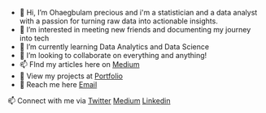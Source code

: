 - 👋 Hi, I’m Ohaegbulam precious and i'm a statistician and a data analyst with a passion for turning raw data into actionable insights.
- 👀 I’m interested in meeting new friends and documenting my journey into tech
- 🌱 I’m currently learning Data Analytics and Data Science
- 💞️ I’m looking to collaborate on everything and anything!
- 📫 FInd my articles here on [Medium](https://medium.com/@ohaegbulamprecious) 
- 👀 View my projects at [Portfolio](https://www.datascienceportfol.io/preciousohaegb)
- 🌱 Reach me here [Email](mailto:ohaegbulamprecious@gmail.com)

📫 Connect with me via [Twitter](https://twitter.com/Itz_pep) [Medium](https://medium.com/@ohaegbulamprecious) [Linkedin](www.linkedin.com/in/ohaegbulam-precious-ab67a3242)

<!---
preciouspep/preciouspep is a ✨ special ✨ repository because its `README.md` (this file) appears on your GitHub profile.
You can click the Preview link to take a look at your changes.
--->
